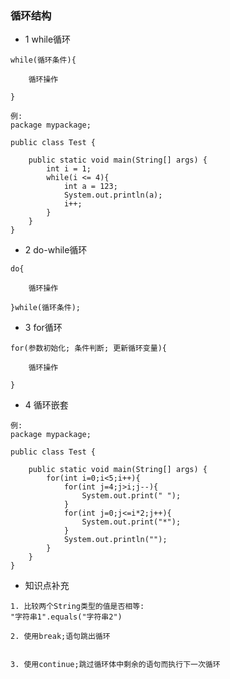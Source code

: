 ### 循环结构


- 1 while循环
```
while(循环条件){

    循环操作

}

例:
package mypackage;

public class Test {

	public static void main(String[] args) {
		int i = 1;
		while(i <= 4){
			int a = 123;
			System.out.println(a);
			i++;
		}
	}
}
```


- 2 do-while循环
```
do{

    循环操作

}while(循环条件);
```


- 3 for循环

```
for(参数初始化; 条件判断; 更新循环变量){

    循环操作

}
```


- 4 循环嵌套
```
例:
package mypackage;

public class Test {

	public static void main(String[] args) {
		for(int i=0;i<5;i++){
			for(int j=4;j>i;j--){
				System.out.print(" ");
			}
			for(int j=0;j<=i*2;j++){
				System.out.print("*");
			}
			System.out.println("");
		}
	}
}
```


- 知识点补充
```
1. 比较两个String类型的值是否相等:
"字符串1".equals("字符串2")

2. 使用break;语句跳出循环


3. 使用continue;跳过循环体中剩余的语句而执行下一次循环
```
